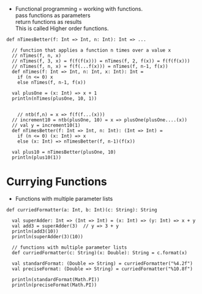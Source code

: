 * Functional programming = working with functions.
<br> pass functions as parameters
<br> return functions as results
<br> This is called Higher order functions.

```
def nTimesBetter(f: Int => Int, n: Int): Int => ...
```
```
  // function that applies a function n times over a value x
  // nTimes(f, n, x)
  // nTimes(f, 3, x) = f(f(f(x))) = nTimes(f, 2, f(x)) = f(f(f(x)))
  // nTimes(f, n, x) = f(f(...f(x))) = nTimes(f, n-1, f(x))
  def nTimes(f: Int => Int, n: Int, x: Int): Int =
    if (n <= 0) x
    else nTimes(f, n-1, f(x))

  val plusOne = (x: Int) => x + 1
  println(nTimes(plusOne, 10, 1))


    // ntb(f,n) = x => f(f(f...(x)))
  // increment10 = ntb(plusOne, 10) = x => plusOne(plusOne....(x))
  // val y = increment10(1)
  def nTimesBetter(f: Int => Int, n: Int): (Int => Int) =
    if (n <= 0) (x: Int) => x
    else (x: Int) => nTimesBetter(f, n-1)(f(x))

  val plus10 = nTimesBetter(plusOne, 10)
  println(plus10(1))
```

# Currying Functions
* Functions with multiple parameter lists

```
def curriedFormatter(a: Int, b: Int)(c: String): String
```
```
  val superAdder: Int => (Int => Int) = (x: Int) => (y: Int) => x + y
  val add3 = superAdder(3)  // y => 3 + y
  println(add3(10))
  println(superAdder(3)(10))
```

```
  // functions with multiple parameter lists
  def curriedFormatter(c: String)(x: Double): String = c.format(x)

  val standardFormat: (Double => String) = curriedFormatter("%4.2f")
  val preciseFormat: (Double => String) = curriedFormatter("%10.8f")

  println(standardFormat(Math.PI))
  println(preciseFormat(Math.PI))
```